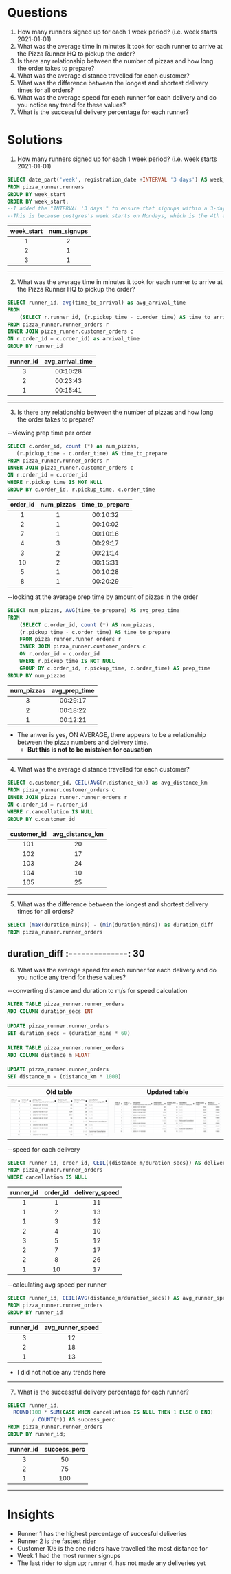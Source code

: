 # Questions
1. How many runners signed up for each 1 week period? (i.e. week starts 2021-01-01)
2. What was the average time in minutes it took for each runner to arrive at the Pizza Runner HQ to pickup the order?
3. Is there any relationship between the number of pizzas and how long the order takes to prepare?
4. What was the average distance travelled for each customer?
5. What was the difference between the longest and shortest delivery times for all orders?
6. What was the average speed for each runner for each delivery and do you notice any trend for these values?
7. What is the successful delivery percentage for each runner?

# Solutions
1. How many runners signed up for each 1 week period? (i.e. week starts 2021-01-01)
~~~sql
SELECT date_part('week', registration_date +INTERVAL '3 days') AS week_start, COUNT(*) AS num_signups
FROM pizza_runner.runners
GROUP BY week_start
ORDER BY week_start;
--I added the "INTERVAL '3 days'" to ensure that signups within a 3-day period are included in the same week
--This is because postgres's week starts on Mondays, which is the 4th and would've excluded sign ups from earlier
~~~
 week_start   | num_signups
:------------:|:--------------:
 1            | 2
 2            | 1
 3            | 1
 ---
2. What was the average time in minutes it took for each runner to arrive at the Pizza Runner HQ to pickup the order?
~~~sql
SELECT runner_id, avg(time_to_arrival) as avg_arrival_time
FROM 
	(SELECT r.runner_id, (r.pickup_time - c.order_time) AS time_to_arrival
FROM pizza_runner.runner_orders r
INNER JOIN pizza_runner.customer_orders c
ON r.order_id = c.order_id) as arrival_time
GROUP BY runner_id
~~~
 runner_id    | avg_arrival_time
:------------:|:-------------------:
 3            | 00:10:28
 2            | 00:23:43
 1            | 00:15:41
 ---
 3. Is there any relationship between the number of pizzas and how long the order takes to prepare?

   --viewing prep time per order
 ~~~sql
SELECT c.order_id, count (*) as num_pizzas, 
	(r.pickup_time - c.order_time) AS time_to_prepare
FROM pizza_runner.runner_orders r
INNER JOIN pizza_runner.customer_orders c
ON r.order_id = c.order_id
WHERE r.pickup_time IS NOT NULL
GROUP BY c.order_id, r.pickup_time, c.order_time
~~~
 order_id  | num_pizzas  | time_to_prepare
:---------:|:-----------:|:-----------------:
 1         | 1           | 00:10:32
 2         | 1           | 00:10:02
 7         | 1           | 00:10:16
 4         | 3           | 00:29:17
 3         | 2           | 00:21:14
 10        | 2           | 00:15:31
 5         | 1           | 00:10:28
 8         | 1           | 00:20:29
 
 --looking at the average prep time by amount of pizzas in the order
~~~sql
SELECT num_pizzas, AVG(time_to_prepare) AS avg_prep_time
FROM 
	(SELECT c.order_id, count (*) AS num_pizzas, 
	(r.pickup_time - c.order_time) AS time_to_prepare
	FROM pizza_runner.runner_orders r
	INNER JOIN pizza_runner.customer_orders c
	ON r.order_id = c.order_id
	WHERE r.pickup_time IS NOT NULL
	GROUP BY c.order_id, r.pickup_time, c.order_time) AS prep_time
GROUP BY num_pizzas
~~~
 num_pizzas | avg_prep_time
:----------:|:--------------:
  3         | 00:29:17
  2         | 00:18:22
  1         | 00:12:21
 
- The anwer is yes, ON AVERAGE, there appears to be a relationship between the pizza numbers and delivery time.
  -  **But this is not to be mistaken for causation**
---
4. What was the average distance travelled for each customer?
~~~sql
SELECT c.customer_id, CEIL(AVG(r.distance_km)) as avg_distance_km
FROM pizza_runner.customer_orders c
INNER JOIN pizza_runner.runner_orders r
ON c.order_id = r.order_id
WHERE r.cancellation IS NULL
GROUP BY c.customer_id
~~~
 customer_id  | avg_distance_km
:------------:|:----------------:
  101         | 20
  102         | 17
  103         | 24
  104         | 10
  105         | 25
---
5. What was the difference between the longest and shortest delivery times for all orders?
~~~sql
SELECT (max(duration_mins)) - (min(duration_mins)) as duration_diff
FROM pizza_runner.runner_orders
~~~
 duration_diff
:--------------:
  30
---
6. What was the average speed for each runner for each delivery and do you notice any trend for these values?

--converting distance and duration to m/s for speed calculation
~~~sql
ALTER TABLE pizza_runner.runner_orders
ADD COLUMN duration_secs INT

UPDATE pizza_runner.runner_orders
SET duration_secs = (duration_mins * 60)

ALTER TABLE pizza_runner.runner_orders
ADD COLUMN distance_m FLOAT

UPDATE pizza_runner.runner_orders
SET distance_m = (distance_km * 1000)
~~~
  Old table                        | Updated table
 :--------------------------------:|:-------------------------------------:
  ![](https://github.com/imanjokko/PizzaRunner/blob/main/images/runnerordersaltered.png) | ![](https://github.com/imanjokko/PizzaRunner/blob/main/images/runnerordersupdated.png)

--speed for each delivery
~~~sql
SELECT runner_id, order_id, CEIL((distance_m/duration_secs)) AS delivery_speed
FROM pizza_runner.runner_orders
WHERE cancellation IS NULL
~~~
 runner_id | order_id | delivery_speed
:---------:|:--------:|:---------------:
  1        | 1        | 11
  1        | 2        | 13
  1        | 3        | 12
  2        | 4        | 10
  3        | 5        | 12
  2        | 7        | 17
  2        | 8        | 26
  1        | 10       | 17
  
--calculating avg speed per runner
~~~sql
SELECT runner_id, CEIL(AVG(distance_m/duration_secs)) AS avg_runner_speed
FROM pizza_runner.runner_orders
GROUP BY runner_id
~~~

 runner_id | avg_runner_speed
:---------:|:-----------------:
  3        | 12
  2        | 18
  1        | 13
  
 - I did not notice any trends here

---
7. What is the successful delivery percentage for each runner?
~~~sql
SELECT runner_id, 
  ROUND(100 * SUM(CASE WHEN cancellation IS NULL THEN 1 ELSE 0 END) 
		/ COUNT(*)) AS success_perc
FROM pizza_runner.runner_orders
GROUP BY runner_id;
~~~
 runner_id  | success_perc
:----------:|:--------------:
  3         | 50
  2         | 75
  1         | 100
  
---
  # Insights
  
  - Runner 1 has the highest percentage of succesful deliveries
  - Runner 2 is the fastest rider
  - Customer 105 is the one riders have travelled the most distance for
  - Week 1 had the most runner signups
  - The last rider to sign up; runner 4, has not made any deliveries yet
